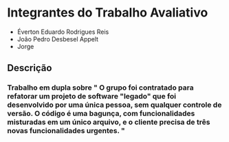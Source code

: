 
<h1>Integrantes do Trabalho Avaliativo</h1>

 - Éverton Eduardo Rodrigues Reis
 - João Pedro Desbesel Appelt
 - Jorge 

  ## Descrição

  ### Trabalho em dupla sobre " O grupo foi contratado para refatorar um projeto de software "legado" que foi desenvolvido por uma única pessoa, sem qualquer controle de versão. O código é uma bagunça, com funcionalidades misturadas em um único arquivo, e o cliente precisa de três novas funcionalidades urgentes. "
